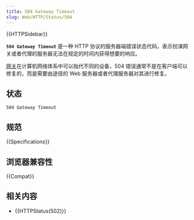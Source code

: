 ```yaml
---
title: 504 Gateway Timeout
slug: Web/HTTP/Status/504
---
```


{{HTTPSidebar}}

**`504 Gateway Timeout`** 是一种 HTTP 协议的服务器端错误状态代码，表示扮演网关或者代理的服务器无法在规定的时间内获得想要的响应。

[网关](https://zh.wikipedia.org/wiki/网关)在计算机网络体系中可以指代不同的设备，504 错误通常不是在客户端可以修复的，而是需要由途径的 Web 服务器或者代理服务器对其进行修复。

## 状态

```plain
504 Gateway Timeout
```

## 规范

{{Specifications}}

## 浏览器兼容性

{{Compat}}

## 相关内容

- {{HTTPStatus(502)}}
